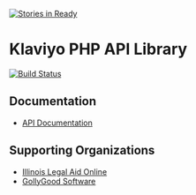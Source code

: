 [![Stories in Ready](https://badge.waffle.io/GollyGood/klaviyo-api-php.png?label=ready&title=Ready)](https://waffle.io/GollyGood/klaviyo-api-php)
# Klaviyo PHP API Library

[![Build Status](https://travis-ci.org/GollyGood/klaviyo-api-php.svg?branch=develop)](http://travis-ci.org/GollyGood/klaviyo-api-php)

## Documentation

* [API Documentation](http://gollygood.github.io/klaviyo-api-php/api/develop/)

## Supporting Organizations

* [Illinois Legal Aid Online](http://www.illinoislegalaidonline.org)
* [GollyGood Software](https://www.gollygoodsoftware.com)
